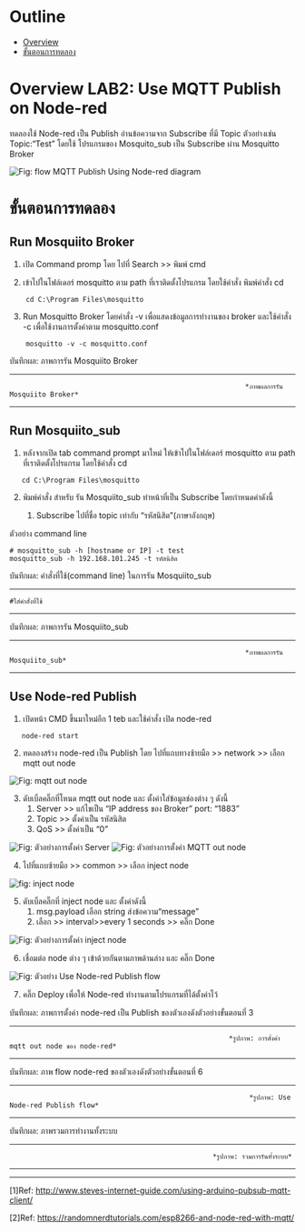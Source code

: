 # Outline
- [Overview](https://github.com/Advance-Innovation-Centre-AIC/EE_Curriculum/blob/main/term2_65_EMB62_IoT/LAB02/LAB_Use_MQTT_Publish_Node-red.md#overview-lab2-use-mqtt-publish-on-node-red)
- [ขั้นตอนการทดลอง](https://github.com/Advance-Innovation-Centre-AIC/EE_Curriculum/blob/main/term2_65_EMB62_IoT/LAB02/LAB_Use_MQTT_Publish_Node-red.md#%E0%B8%82%E0%B8%B1%E0%B9%89%E0%B8%99%E0%B8%95%E0%B8%AD%E0%B8%99%E0%B8%81%E0%B8%B2%E0%B8%A3%E0%B8%97%E0%B8%94%E0%B8%A5%E0%B8%AD%E0%B8%87)

# **Overview LAB2: Use MQTT Publish on Node-red**

   ทดลองใช้ Node-red เป็น Publish อ่านข้อความจาก Subscribe ที่มี Topic ตัวอย่างเช่น  Topic:“Test” 
โดยใช้ โปรแกรมของ Mosquito_sub เป็น Subscribe ผ่าน Mosquitto Broker



![Fig: flow MQTT Publish Using Node-red diagram](https://paper-attachments.dropboxusercontent.com/s_DA7F9304F7FD16C94028EC84CCC3FE7AF8CB3BE2BB9AC49BF08A86122CCAFA23_1675590724219_file.png)



# **ขั้นตอนการทดลอง**

## **Run Mosquiito Broker**

1. เปิด Command promp โดย ไปที่ Search >> พิมพ์ cmd

2. เข้าไปในโฟล์เดอร์ mosquitto ตาม path ที่เราติดตั้งโปรแกรม โดยใช้คำสั่ง พิมพ์คำสั่ง cd 

```
    cd C:\Program Files\mosquitto
```

3. Run Mosquitto Broker โดยคำสั่ง -v เพื่อแสดงข้อมูลการทำงานของ broker และใช้คำสั่ง -c เพื่อใช้งานการตั้งค่าตาม mosquitto.conf 

```    
    mosquitto -v -c mosquitto.conf
```

บันทึกผล: ภาพการรัน Mosquiito Broker


----------



                                                              *ภาพผลการรัน Mosquiito Broker*




----------


## **Run  Mosquiito_sub**

1. หลังจากเปิด tab command prompt มาใหม่ ให้เข้าไปในโฟล์เดอร์ mosquitto ตาม path ที่เราติดตั้งโปรแกรม โดยใช้คำสั่ง cd 
  
```
   cd C:\Program Files\mosquitto
```

2. พิมพ์คำสั่ง สำหรับ รัน Mosquiito_sub ทำหน้าที่เป็น Subscribe โดยกำหนดค่าดังนี้ 
   
   1. Subscribe ไปที่ชื่อ topic เท่ากับ “รหัสนิสิต”(ภาษาอังกฤษ)

ตัวอย่าง command line

    # mosquitto_sub -h [hostname or IP] -t test
    mosquitto_sub -h 192.168.101.245 -t รหัสนิสิต

บันทึกผล: คำสั่งที่ใช้(command line) ในการรัน Mosquiito_sub

----------

    #ใส่คำสั่งที่ใช้

----------

บันทึกผล: ภาพการรัน Mosquiito_sub

----------


                                                              *ภาพผลการรัน Mosquiito_sub*

----------


## **Use Node-red Publish**
1. เปิดหน้า CMD ขึ้นมาใหม่อีก 1 teb และใช้คำสั่ง เปิด node-red 
   
```
   node-red start 
```

2. ทดลองสร้าง node-red เป็น Publish โดย ไปที่แถบทางซ้ายมือ >> network >> เลือก mqtt out node



![Fig: mqtt out node](https://paper-attachments.dropboxusercontent.com/s_DA7F9304F7FD16C94028EC84CCC3FE7AF8CB3BE2BB9AC49BF08A86122CCAFA23_1675414749610_file.png)



3. ดับเบิ้ลคลิ๊กที่โหนด mqtt out node และ ตั้งค่าใส่ข้อมูลช่องต่าง ๆ ดังนี้
    1. Server >> แก้ไขเป็น “IP address ของ Broker” port: “1883”
    2. Topic >> ตั้งค่าเป็น รหัสนิสิต
    3. QoS >> ตั้งค่าเป็น “0” 


![Fig: ตัวอย่างการตั้งค่า Server](https://paper-attachments.dropboxusercontent.com/s_DA7F9304F7FD16C94028EC84CCC3FE7AF8CB3BE2BB9AC49BF08A86122CCAFA23_1675414885865_image.png)
![Fig: ตัวอย่างการตั้งค่า MQTT out node](https://paper-attachments.dropboxusercontent.com/s_DA7F9304F7FD16C94028EC84CCC3FE7AF8CB3BE2BB9AC49BF08A86122CCAFA23_1675414930644_image.png)




4. ไปที่แถบซ้ายมือ >> common >> เลือก inject node


![fig:  inject node](https://paper-attachments.dropboxusercontent.com/s_DA7F9304F7FD16C94028EC84CCC3FE7AF8CB3BE2BB9AC49BF08A86122CCAFA23_1675415228287_Untitled.png)



5. ดับเบิ้ลคลิ๊กที่ inject node และ ตั้งค่าดังนี้
    1.  msg.payload เลือก string ส่งข้อความ“message” 
    2.  เลือก >> interval>>every 1 seconds >> คลิ๊ก Done



![Fig: ตัวอย่างการตั้งค่า inject node](https://paper-attachments.dropboxusercontent.com/s_DA7F9304F7FD16C94028EC84CCC3FE7AF8CB3BE2BB9AC49BF08A86122CCAFA23_1675415849061_Untitled.png)


6. เชื่อมต่อ node ต่าง ๆ เข้าด้วยกันตามภาพด้านล่าง และ คลิ๊ก Done


![Fig: ตัวอย่าง Use Node-red Publish flow](https://paper-attachments.dropboxusercontent.com/s_DA7F9304F7FD16C94028EC84CCC3FE7AF8CB3BE2BB9AC49BF08A86122CCAFA23_1675416155334_image.png)




7. คลิ๊ก Deploy เพื่อให้ Node-red ทำงานตามโปรแกรมที่ได้ตั้งค่าไว้


บันทึกผล: ภาพการตั้งค่า node-red เป็น Publish ของตัวเองดังตัวอย่างขั้นตอนที่ 3


----------


                                                          *รูปภาพ: การตั้งค่า mqtt out node ของ node-red* 


----------


บันทึกผล: ภาพ flow node-red  ของตัวเองดังตัวอย่างขั้นตอนที่ 6


----------


                                                               *รูปภาพ: Use Node-red Publish flow*



----------


บันทึกผล: ภาพรวมการทำงานทั้งระบบ

----------


                                                      *รูปภาพ: รวมการรันทั้งระบบ*




----------
----------

[1]Ref: http://www.steves-internet-guide.com/using-arduino-pubsub-mqtt-client/

[2]Ref: https://randomnerdtutorials.com/esp8266-and-node-red-with-mqtt/


